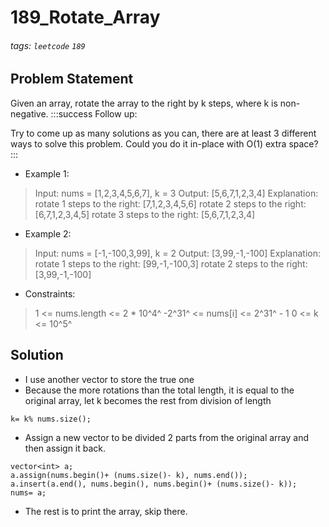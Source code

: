# 189_Rotate_Array
###### tags: `leetcode` `189`
## Problem Statement
Given an array, rotate the array to the right by k steps, where k is non-negative.
:::success
Follow up:

Try to come up as many solutions as you can, there are at least 3 different ways to solve this problem.
Could you do it in-place with O(1) extra space?
:::

- Example 1:

> Input: nums = [1,2,3,4,5,6,7], k = 3
> Output: [5,6,7,1,2,3,4]
> Explanation:
> rotate 1 steps to the right: [7,1,2,3,4,5,6]
> rotate 2 steps to the right: [6,7,1,2,3,4,5]
> rotate 3 steps to the right: [5,6,7,1,2,3,4]

- Example 2:

> Input: nums = [-1,-100,3,99], k = 2
> Output: [3,99,-1,-100]
> Explanation: 
> rotate 1 steps to the right: [99,-1,-100,3]
> rotate 2 steps to the right: [3,99,-1,-100]
 

- Constraints:

> 1 <= nums.length <= 2 * 10^4^
> -2^31^ <= nums[i] <= 2^31^ - 1
> 0 <= k <= 10^5^

## Solution
- I use another vector to store the true one
- Because the more rotations than the total length, it is equal to the original array, let k becomes the rest from division of length
```cpp=
k= k% nums.size();
```
- Assign a new vector to be divided 2 parts from the original array and then assign it back.
```cpp=
vector<int> a;
a.assign(nums.begin()+ (nums.size()- k), nums.end());
a.insert(a.end(), nums.begin(), nums.begin()+ (nums.size()- k));
nums= a; 
```
- The rest is to print the array, skip there.